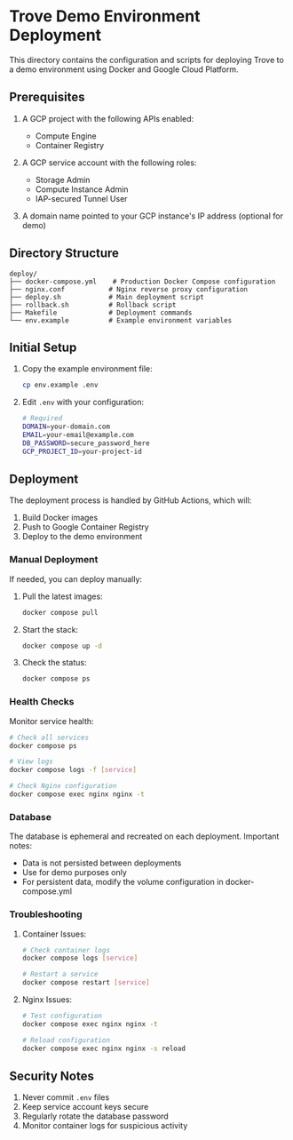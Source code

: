 # Trove Demo Environment Deployment

This directory contains the configuration and scripts for deploying Trove to a demo environment using Docker and Google Cloud Platform.

## Prerequisites

1. A GCP project with the following APIs enabled:
   - Compute Engine
   - Container Registry

2. A GCP service account with the following roles:
   - Storage Admin
   - Compute Instance Admin
   - IAP-secured Tunnel User

3. A domain name pointed to your GCP instance's IP address (optional for demo)

## Directory Structure

```
deploy/
├── docker-compose.yml    # Production Docker Compose configuration
├── nginx.conf           # Nginx reverse proxy configuration
├── deploy.sh            # Main deployment script
├── rollback.sh          # Rollback script
├── Makefile             # Deployment commands
└── env.example          # Example environment variables
```

## Initial Setup

1. Copy the example environment file:
   ```bash
   cp env.example .env
   ```

2. Edit `.env` with your configuration:
   ```bash
   # Required
   DOMAIN=your-domain.com
   EMAIL=your-email@example.com
   DB_PASSWORD=secure_password_here
   GCP_PROJECT_ID=your-project-id
   ```

## Deployment

The deployment process is handled by GitHub Actions, which will:
1. Build Docker images
2. Push to Google Container Registry
3. Deploy to the demo environment

### Manual Deployment

If needed, you can deploy manually:

1. Pull the latest images:
   ```bash
   docker compose pull
   ```

2. Start the stack:
   ```bash
   docker compose up -d
   ```

3. Check the status:
   ```bash
   docker compose ps
   ```

### Health Checks

Monitor service health:
```bash
# Check all services
docker compose ps

# View logs
docker compose logs -f [service]

# Check Nginx configuration
docker compose exec nginx nginx -t
```

### Database

The database is ephemeral and recreated on each deployment. Important notes:
- Data is not persisted between deployments
- Use for demo purposes only
- For persistent data, modify the volume configuration in docker-compose.yml

### Troubleshooting

1. Container Issues:
   ```bash
   # Check container logs
   docker compose logs [service]

   # Restart a service
   docker compose restart [service]
   ```

2. Nginx Issues:
   ```bash
   # Test configuration
   docker compose exec nginx nginx -t

   # Reload configuration
   docker compose exec nginx nginx -s reload
   ```

## Security Notes

1. Never commit `.env` files
2. Keep service account keys secure
3. Regularly rotate the database password
4. Monitor container logs for suspicious activity 